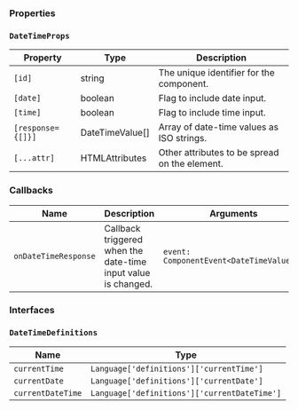 ### Properties

### `DateTimeProps`

| Property          | Type                            | Description                                   |
| ----------------- | ------------------------------- | --------------------------------------------- |
| `[id]`            | string                          | The unique identifier for the component.      |
| `[date]`          | boolean                         | Flag to include date input.                   |
| `[time]`          | boolean                         | Flag to include time input.                   |
| `[response={[]}]` | DateTimeValue[]                 | Array of date-time values as ISO strings.     |
| `[...attr] `      | HTMLAttributes<HTMLFormElement> | Other attributes to be spread on the element. |

### Callbacks

| Name                 | Description                                                   | Arguments                                |
| -------------------- | ------------------------------------------------------------- | ---------------------------------------- |
| `onDateTimeResponse` | Callback triggered when the date-time input value is changed. | `event: ComponentEvent<DateTimeValue[]>` |

### Interfaces

### `DateTimeDefinitions`

| Name              | Type                                         |
| ----------------- | -------------------------------------------- |
| `currentTime`     | `Language['definitions']['currentTime']`     |
| `currentDate`     | `Language['definitions']['currentDate']`     |
| `currentDateTime` | `Language['definitions']['currentDateTime']` |
